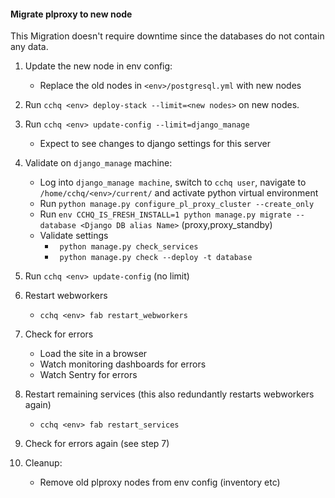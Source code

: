 #### Migrate plproxy to new node
This Migration doesn't require downtime since the databases do not contain any data.
1.  Update the new node in env config:
    *  Replace the old nodes in `<env>/postgresql.yml` with new nodes
2.  Run `cchq <env> deploy-stack --limit=<new nodes>` on new nodes.

3.  Run `cchq <env> update-config --limit=django_manage`
    *   Expect to see changes to django settings for this server
4.  Validate on `django_manage` machine:
    * Log into `django_manage machine`, switch to `cchq user`, navigate to `/home/cchq/<env>/current/` and activate python virtual environment
    *   Run `python manage.py configure_pl_proxy_cluster --create_only` 
    *   Run `env CCHQ_IS_FRESH_INSTALL=1 python manage.py migrate --database <Django DB alias Name>` (proxy,proxy_standby)
    *   Validate settings
        *   ` python manage.py check_services`
        *   ` python manage.py check --deploy -t database`
5.  Run `cchq <env> update-config` (no limit)
6.  Restart webworkers
    *   `cchq <env> fab restart_webworkers`
7.  Check for errors
    *   Load the site in a browser
    *   Watch monitoring dashboards for errors
    *   Watch Sentry for errors
8.  Restart remaining services (this also redundantly restarts webworkers again)
    *   `cchq <env> fab restart_services`
9.  Check for errors again (see step 7)
10. Cleanup:
    *   Remove old plproxy nodes from env config (inventory etc)
